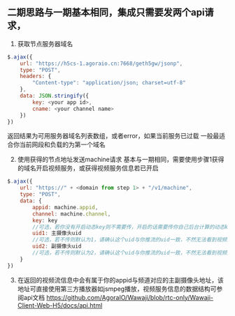 ## 二期思路与一期基本相同，集成只需要发两个api请求，

1. 获取节点服务器域名
```javascript
$.ajax({
    url: "https://h5cs-1.agoraio.cn:7668/geth5gw/jsonp",
    type: "POST",
    headers: {
        "Content-type": "application/json; charset=utf-8"
    },
    data: JSON.stringify({
        key: <your app id>,
        cname: <your channel name>
    })
})
```


返回结果为可用服务器域名列表数组，或者error，如果当前服务已过载
一般最适合你当前网段和负载的为第一个域名


2. 使用获得的节点地址发送machine请求
基本与一期相同，需要使用步骤1获得的域名开启视频服务，或获得视频服务信息若已开启
```javascript
$.ajax({
    url: "https://" + <domain from step 1> + "/v1/machine",
    type: "POST",
    data: {
        appid: machine.appid,
        channel: machine.channel,
        key: key
        //可选，若你没有开启动态key则不需要传，开启的话需要传你自己后台计算的动态key
        uid1: 主摄像头uid
        //可选，若不传则默认为1，请确认这个uid与你推流的uid一致，不然无法看到视频流
        uid2: 副摄像头uid
        //可选，若不传则默认为2，请确认这个uid与你推流的uid一致，不然无法看到视频流
    }
})
```

3. 在返回的视频流信息中会有属于你的appid与频道对应的主副摄像头地址，该地址可直接使用第三方播放器如jsmpeg播放，视频服务信息的数据结构可参阅api文档
https://github.com/AgoraIO/Wawaji/blob/rtc-only/Wawaji-Client-Web-H5/docs/api.html
